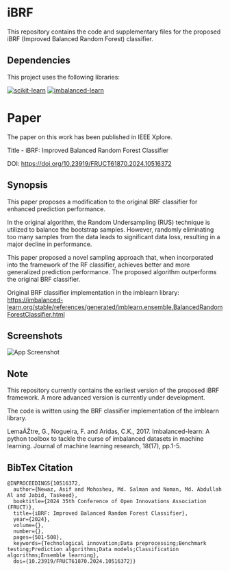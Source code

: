 
# iBRF

This repository contains the code and supplementary files for the proposed iBRF (Improved Balanced Random Forest) classifier. 

## Dependencies

This project uses the following libraries:

[![scikit-learn](https://img.shields.io/badge/scikit--learn-1.3.1-orange?logo=scikit-learn)](https://scikit-learn.org/)
[![imbalanced-learn](https://img.shields.io/badge/imblearn-0.11.0-blue?logo=python)](https://imbalanced-learn.org/)



# Paper

The paper on this work has been published in IEEE Xplore.

Title - iBRF: Improved Balanced Random Forest Classifier

DOI: https://doi.org/10.23919/FRUCT61870.2024.10516372
## Synopsis

This paper proposes a modification to the original BRF classifier for enhanced prediction performance. 

In the original algorithm, the Random Undersampling (RUS) technique is utilized to balance the bootstrap samples. However, randomly eliminating too many samples from the data leads to significant data loss, resulting in a major decline in performance.

This paper proposed a novel sampling approach that, when incorporated into the framework of the RF classifier, achieves better and more generalized prediction performance. The proposed algorithm outperforms the original BRF classifier. 


Original BRF classifier implementation in the imblearn library: https://imbalanced-learn.org/stable/references/generated/imblearn.ensemble.BalancedRandomForestClassifier.html
## Screenshots

![App Screenshot](https://github.com/newaz-aa/iBRF/blob/main/ibrf_4.png)


## Note
This repository currently contains the earliest version of the proposed iBRF framework. A more advanced version is currently under development.

The code is written using the BRF classifier implementation of the imblearn library.

LemaÃŽtre, G., Nogueira, F. and Aridas, C.K., 2017. Imbalanced-learn: A python toolbox to tackle the curse of imbalanced datasets in machine learning. Journal of machine learning research, 18(17), pp.1-5. 

## BibTex Citation

```
@INPROCEEDINGS{10516372,
  author={Newaz, Asif and Mohosheu, Md. Salman and Noman, Md. Abdullah Al and Jabid, Taskeed},
  booktitle={2024 35th Conference of Open Innovations Association (FRUCT)}, 
  title={iBRF: Improved Balanced Random Forest Classifier}, 
  year={2024},
  volume={},
  number={},
  pages={501-508},
  keywords={Technological innovation;Data preprocessing;Benchmark testing;Prediction algorithms;Data models;Classification algorithms;Ensemble learning},
  doi={10.23919/FRUCT61870.2024.10516372}}
```
